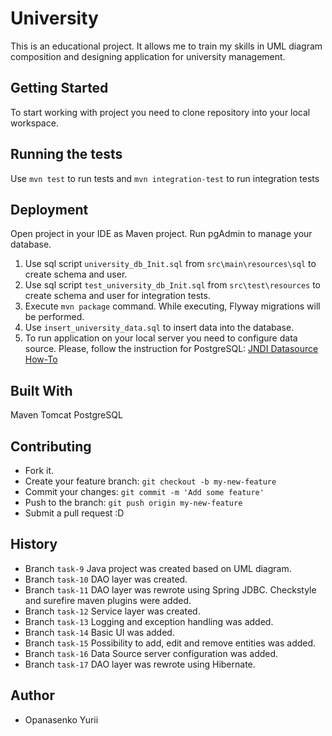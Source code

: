 # University

This is an educational project. It allows me to train my skills in UML diagram composition and designing application for university management.

## Getting Started
To start working with project you need to clone repository into your local workspace.

## Running the tests
Use `mvn test` to run tests and `mvn integration-test` to run integration tests
## Deployment
Open project in your IDE as Maven project.
Run pgAdmin to manage your database.

1. Use sql script `university_db_Init.sql` from `src\main\resources\sql` to create schema and user.
2. Use sql script `test_university_db_Init.sql` from `src\test\resources` to create schema and user for integration tests.
3. Execute `mvn package` command. While executing, Flyway migrations will be performed.
4. Use `insert_university_data.sql` to insert data into the database.
5. To run application on your local server you need to configure data source. Please, follow the instruction for PostgreSQL: [JNDI Datasource How-To](https://tomcat.apache.org/tomcat-8.5-doc/jndi-datasource-examples-howto.html)

## Built With
Maven
Tomcat
PostgreSQL
## Contributing
- Fork it.
- Create your feature branch: `git checkout -b my-new-feature`
- Commit your changes: `git commit -m 'Add some feature'`
- Push to the branch: `git push origin my-new-feature`
- Submit a pull request :D

## History
- Branch `task-9` Java project was created  based on UML diagram.
- Branch `task-10` DAO layer was created.
- Branch `task-11` DAO layer was rewrote using Spring JDBC. Checkstyle and surefire maven plugins were added.
- Branch `task-12` Service layer was created.
- Branch `task-13` Logging and exception handling was added.
- Branch `task-14` Basic UI was added.
- Branch `task-15` Possibility to add, edit and remove entities was added.
- Branch `task-16` Data Source server configuration was added.
- Branch `task-17` DAO layer was rewrote using Hibernate.

## Author

* Opanasenko Yurii




